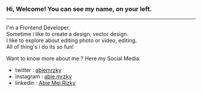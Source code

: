 ### Hi, Welcome! You can see my name, on your left.
---
I'm a Frontend Developer. <br>
Sometime i like to create a design, vector design.<br>
I like to explore about editing photo or video, editing.<br>
All of thing's i do its so fun!<br>

Want to know more about me ? Here my Social Media: 
- twitter   : [abiemrzky](https://twitter.com/abiemrzky)
- instagram : [abie.mrzky](https://www.instagram.com/abie.mrzky/)
- linkedin  : [Abie Mei Rizky](https://www.linkedin.com/in/abie-mei-rizky-189572166)

[twitter]: https://twitter.com/abiemrzky
[instagram]: https://www.instagram.com/abie.mrzky/
[linkedin]: https://www.instagram.com/abie.mrzky/

<!--
**abiemrzky/abiemrzky** is a ✨ _special_ ✨ repository because its `README.md` (this file) appears on your GitHub profile.

Here are some ideas to get you started:

- 🔭 I’m currently working on ...
- 🌱 I’m currently learning ...
- 👯 I’m looking to collaborate on ...
- 🤔 I’m looking for help with ...
- 💬 Ask me about ...
- 📫 How to reach me: ...
- 😄 Pronouns: ...
- ⚡ Fun fact: ...
-->
